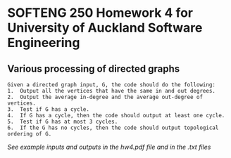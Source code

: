# SOFTENG 250 Homework 4 for University of Auckland Software Engineering
## Various processing of directed graphs

```
Given a directed graph input, G, the code should do the following:
1.  Output all the vertices that have the same in and out degrees.
2.  Output the average in-degree and the average out-degree of vertices.
3.  Test if G has a cycle.
4.  If G has a cycle, then the code should output at least one cycle.
5.  Test if G has at most 3 cycles.
6.  If the G has no cycles, then the code should output topological ordering of G.
```

*See example inputs and outputs in the hw4.pdf file and in the .txt files*
